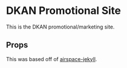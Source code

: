 # DKAN Promotional Site

This is the DKAN promotional/marketing site.

## Props
This was based off of [airspace-jekyll](https://github.com/luminousrubyist/airspace-jekyll/fork).
